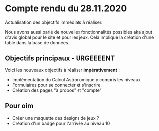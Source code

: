 # Compte rendu du 28.11.2020 #

Actualisation des objectifs immédiats à réaliser.  
  
Nous avons aussi parlé de nouvelles fonctionnalités possibles aka ajout d'avis global pour le site et pour les jeux. Cela implique la création d'une table dans la base de données.

## Objectifs principaux - URGEEEENT ##

Voici les nouveaux objectifs à réaliser **impérativement** :  

* Implémentation du Calcul Astronomique y compris les niveaux  
* Formulaires pour se connecter et s'inscrire
* Création des pages "à propos" et "compte"

## Pour oim ##  
  
* Créer une maquette des designs de jeux ?  
* Création d'un badge pour l'arrivée au niveau 10